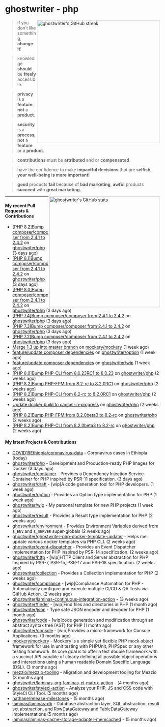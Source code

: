 # ghostwriter - php

<img alt="ghostwriter's GitHub streak" width="400px" align="right" src="https://github-readme-streak-stats.herokuapp.com/?cache_seconds=1800&user=ghostwriter">

> if you don't like something, **change it**!

> knowledge **should** be **freely** accessible.

> **privacy** is a **feature**, **not** a **product**.

> **security** is a **process**, **not** a **feature** or a **product**.

> **contributions** must be **attributed** and or **compensated**.

> have the confidence to make **impactful decisions** that are **selfish**, **your well-being is more important**!

> **good** products **fail** because of **bad marketing**, **awful** products **succeed** with **great marketing**.

<img alt="ghostwriter's GitHub stats" width="360px" align="right" src="https://github-readme-stats.vercel.app/api?cache_seconds=1800&username=ghostwriter&show_icons=true&count_private=true&hide_title=true&hide_rank=true&icon_color=333">

---

#### My recent Pull Requests & Contributions

- [[PHP 8.2]Bump composer/composer from 2.4.1 to 2.4.2](https://github.com/ghostwriter/php/pull/165) on [ghostwriter/php](https://github.com/ghostwriter/php) (3 days ago)
- [[PHP 8.1]Bump composer/composer from 2.4.1 to 2.4.2](https://github.com/ghostwriter/php/pull/164) on [ghostwriter/php](https://github.com/ghostwriter/php) (3 days ago)
- [[PHP 8.0]Bump composer/composer from 2.4.1 to 2.4.2](https://github.com/ghostwriter/php/pull/163) on [ghostwriter/php](https://github.com/ghostwriter/php) (3 days ago)
- [[PHP 7.4]Bump composer/composer from 2.4.1 to 2.4.2](https://github.com/ghostwriter/php/pull/162) on [ghostwriter/php](https://github.com/ghostwriter/php) (3 days ago)
- [[PHP 7.3]Bump composer/composer from 2.4.1 to 2.4.2](https://github.com/ghostwriter/php/pull/161) on [ghostwriter/php](https://github.com/ghostwriter/php) (3 days ago)
- [[PHP 7.2]Bump composer/composer from 2.4.1 to 2.4.2](https://github.com/ghostwriter/php/pull/160) on [ghostwriter/php](https://github.com/ghostwriter/php) (3 days ago)
- [Merge 1.3 up into master branch](https://github.com/mockery/mockery/pull/1189) on [mockery/mockery](https://github.com/mockery/mockery) (1 week ago)
- [feature/update composer dependencies](https://github.com/ghostwriter/option/pull/10) on [ghostwriter/option](https://github.com/ghostwriter/option) (1 week ago)
- [feature/update composer dependencies](https://github.com/ghostwriter/wip/pull/17) on [ghostwriter/wip](https://github.com/ghostwriter/wip) (1 week ago)
- [[PHP 8.0]Bump PHP-CLI from 8.0.23RC1 to 8.0.23](https://github.com/ghostwriter/php/pull/159) on [ghostwriter/php](https://github.com/ghostwriter/php) (2 weeks ago)
- [[PHP 8.2]Bump PHP-FPM from 8.2-rc to 8.2.0RC1](https://github.com/ghostwriter/php/pull/158) on [ghostwriter/php](https://github.com/ghostwriter/php) (2 weeks ago)
- [[PHP 8.2]Bump PHP-CLI from 8.2-rc to 8.2.0RC1](https://github.com/ghostwriter/php/pull/157) on [ghostwriter/php](https://github.com/ghostwriter/php) (2 weeks ago)
- [Update docker build to cancel-in-progress](https://github.com/ghostwriter/php/pull/156) on [ghostwriter/php](https://github.com/ghostwriter/php) (2 weeks ago)
- [[PHP 8.2]Bump PHP-FPM from 8.2.0beta3 to 8.2-rc](https://github.com/ghostwriter/php/pull/155) on [ghostwriter/php](https://github.com/ghostwriter/php) (2 weeks ago)
- [[PHP 8.2]Bump PHP-CLI from 8.2.0beta3 to 8.2-rc](https://github.com/ghostwriter/php/pull/154) on [ghostwriter/php](https://github.com/ghostwriter/php) (2 weeks ago)

#### My latest Projects & Contributions

- [COVID19Ethiopia/coronavirus-data](https://github.com/COVID19Ethiopia/coronavirus-data) - Coronavirus cases in Ethiopia (today)
- [ghostwriter/php](https://github.com/ghostwriter/php) - Development and Production-ready PHP Images for Docker (3 days ago)
- [ghostwriter/container](https://github.com/ghostwriter/container) - Provides a Dependency Injection Service Container for PHP inspired by PSR-11 specification. (3 days ago)
- [ghostwriter/draft](https://github.com/ghostwriter/draft) - [wip]A code generation tool for PHP developers. (1 week ago)
- [ghostwriter/option](https://github.com/ghostwriter/option) - Provides an Option type implementation for PHP (1 week ago)
- [ghostwriter/wip](https://github.com/ghostwriter/wip) - My personal template for new PHP projects (1 week ago)
- [ghostwriter/result](https://github.com/ghostwriter/result) - Provides a Result type implementation for PHP (2 weeks ago)
- [ghostwriter/environment](https://github.com/ghostwriter/environment) - Provides Environment Variables derived from `$_ENV` and `$_SERVER` super-globals (2 weeks ago)
- [ghostwriter/ghostwriter-php-docker-template-updater](https://github.com/ghostwriter/ghostwriter-php-docker-template-updater) - Helps me update various docker templates via PHP CLI. (2 weeks ago)
- [ghostwriter/event-dispatcher](https://github.com/ghostwriter/event-dispatcher) - Provides an Event Dispatcher implementation for PHP inspired by PSR-14 specification. (2 weeks ago)
- [ghostwriter/http](https://github.com/ghostwriter/http) - [wip]HTTP Client and Server abstraction for PHP inspired by PSR-7, PSR-15, PSR-17 and PSR-18 specification. (2 weeks ago)
- [ghostwriter/collection](https://github.com/ghostwriter/collection) - Provides a Collection implementation for PHP (2 weeks ago)
- [ghostwriter/compliance](https://github.com/ghostwriter/compliance) - [wip]Compliance Automation for PHP - Automatically configure and execute multiple CI/CD &amp; QA Tests via GitHub Action. (2 weeks ago)
- [ghostwriter/laminas-continuous-integration-action](https://github.com/ghostwriter/laminas-continuous-integration-action) -  (3 weeks ago)
- [ghostwriter/finder](https://github.com/ghostwriter/finder) - [wip]Find files and directories in PHP (1 month ago)
- [ghostwriter/json](https://github.com/ghostwriter/json) - Type safe JSON encoder and decoder for PHP (1 month ago)
- [ghostwriter/code](https://github.com/ghostwriter/code) - [wip]code generation and modification through an abstract syntax tree (AST) for PHP (1 month ago)
- [ghostwriter/console](https://github.com/ghostwriter/console) - [wip]Provides a micro-framework for Console Applications. (3 months ago)
- [mockery/mockery](https://github.com/mockery/mockery) - Mockery is a simple yet flexible PHP mock object framework for use in unit testing with PHPUnit, PHPSpec or any other testing framework. Its core goal is to offer a test double framework with a succinct API capable of clearly defining all possible object operations and interactions using a human readable Domain Specific Language (DSL). (3 months ago)
- [mezzio/mezzio-tooling](https://github.com/mezzio/mezzio-tooling) - Migration and development tooling for Mezzio (3 months ago)
- [ghostwriter/laminas-org-laminas-ci-matrix-action](https://github.com/ghostwriter/laminas-org-laminas-ci-matrix-action) -  (4 months ago)
- [ghostwriter/styleci-action](https://github.com/ghostwriter/styleci-action) - Analyze your PHP, JS and CSS code with StyleCI CLI Tool. (5 months ago)
- [nathane/release-milestones](https://github.com/nathane/release-milestones) -  (5 months ago)
- [laminas/laminas-db](https://github.com/laminas/laminas-db) - Database abstraction layer, SQL abstraction, result set abstraction, and RowDataGateway and TableDataGateway implementations (5 months ago)
- [laminas/laminas-cache-storage-adapter-memcached](https://github.com/laminas/laminas-cache-storage-adapter-memcached) -  (5 months ago)

